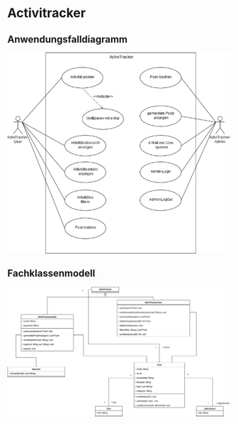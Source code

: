 # Activitracker

## Anwendungsfalldiagramm
<img src="images/Anwendungsfalldiagramm.jpg" alt="Use Cases" class="inline"/>

## Fachklassenmodell
<img src="images/Fachklassenmodell.jpg" alt="Use Cases" class="inline"/>
